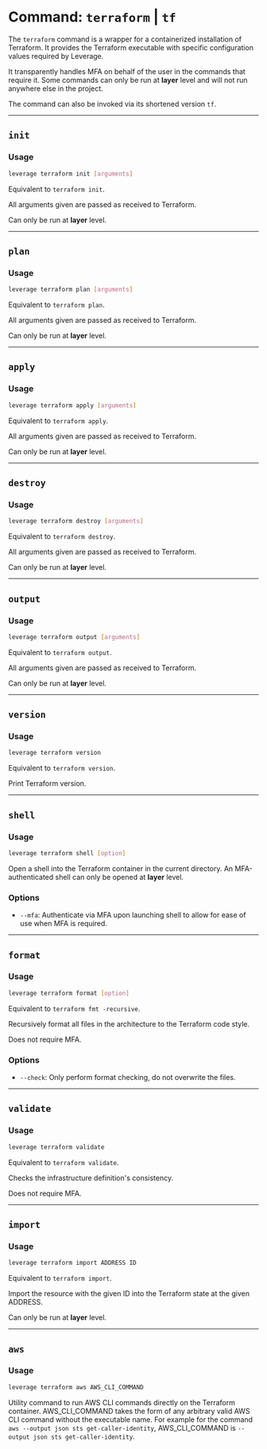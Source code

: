 # Command: `terraform` | `tf`

The `terraform` command is a wrapper for a containerized installation of Terraform. It provides the Terraform executable with specific configuration values required by Leverage.

It transparently handles MFA on behalf of the user in the commands that require it. Some commands can only be run at **layer** level and will not run anywhere else in the project.

The command can also be invoked via its shortened version `tf`.

---
## `init`

### Usage
``` bash
leverage terraform init [arguments]
```

Equivalent to `terraform init`.

All arguments given are passed as received to Terraform.

Can only be run at **layer** level.

---
## `plan`

### Usage
``` bash
leverage terraform plan [arguments]
```

Equivalent to `terraform plan`.

All arguments given are passed as received to Terraform.

Can only be run at **layer** level.

---
## `apply`

### Usage
``` bash
leverage terraform apply [arguments]
```

Equivalent to `terraform apply`.

All arguments given are passed as received to Terraform.

Can only be run at **layer** level.

---
## `destroy`

### Usage
``` bash
leverage terraform destroy [arguments]
```

Equivalent to `terraform destroy`.

All arguments given are passed as received to Terraform.

Can only be run at **layer** level.

---
## `output`

### Usage
``` bash
leverage terraform output [arguments]
```

Equivalent to `terraform output`.

All arguments given are passed as received to Terraform.

Can only be run at **layer** level.

---
## `version`

### Usage
``` bash
leverage terraform version
```

Equivalent to `terraform version`.

Print Terraform version.

---
## `shell`

### Usage
``` bash
leverage terraform shell [option]
```

Open a shell into the Terraform container in the current directory. An MFA-authenticated shell can only be opened at **layer** level.

### Options
* `--mfa`: Authenticate via MFA upon launching shell to allow for ease of use when MFA is required.

---
## `format`

### Usage
``` bash
leverage terraform format [option]
```

Equivalent to `terraform fmt -recursive`.

Recursively format all files in the architecture to the Terraform code style.

Does not require MFA.

### Options
* `--check`: Only perform format checking, do not overwrite the files.

---
## `validate`

### Usage
``` bash
leverage terraform validate
```

Equivalent to `terraform validate`.

Checks the infrastructure definition's consistency. 

Does not require MFA.

---
## `import`

### Usage
``` bash
leverage terraform import ADDRESS ID
```

Equivalent to `terraform import`.

Import the resource with the given ID into the Terraform state at the given ADDRESS. 

Can only be run at **layer** level.

---
## `aws`

### Usage
``` bash
leverage terraform aws AWS_CLI_COMMAND
```

Utility command to run AWS CLI commands directly on the Terraform container. AWS_CLI_COMMAND takes the form of any arbitrary valid AWS CLI command without the executable name. For example for the command `aws --output json sts get-caller-identity`, AWS_CLI_COMMAND is `--output json sts get-caller-identity`.

